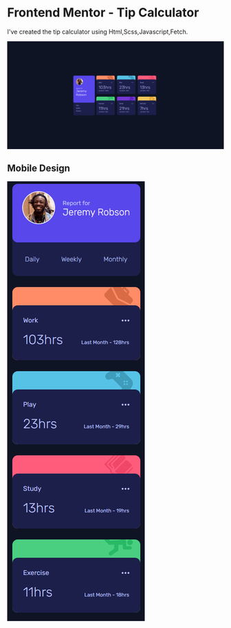 # Frontend Mentor - Tip Calculator

I've created the tip calculator using Html,Scss,Javascript,Fetch.

![](/screenshots/Screenshot%20(126).png)

## Mobile Design

![](/screenshots/Screenshot%20(127).png) 